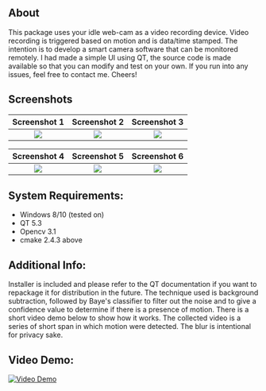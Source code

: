 ## About
This package uses your idle web-cam as a video recording device. Video recording is triggered based on motion and is data/time stamped. The intention is to develop a smart camera software that can be monitored remotely. I had made a simple UI using QT, the source code is made available so that you can modify and test on your own. If you run into any issues, feel free to contact me. Cheers!

## Screenshots

Screenshot 1                |  Screenshot 2              |    Screenshot 3 
:-------------------------:|:-------------------------:|:-------------------------:
![](https://haixun00.github.io/img/project/motion_cam/pic1.jpg)  |  ![](https://haixun00.github.io/img/project/motion_cam/pic2.jpg) | ![](https://haixun00.github.io/img/project/motion_cam/pic3.jpg)

Screenshot 4                |  Screenshot 5              |    Screenshot 6
:-------------------------:|:-------------------------:|:-------------------------:
![](https://haixun00.github.io/img/project/motion_cam/pic4.jpg)  |  ![](https://haixun00.github.io/img/project/motion_cam/pic5.jpg) | ![](https://haixun00.github.io/img/project/motion_cam/pic6.jpg)

## System Requirements:
- Windows 8/10 (tested on)
- QT 5.3
- Opencv 3.1
- cmake 2.4.3 above

## Additional Info:
Installer is included and please refer to the QT documentation if you want to repackage it for distribution in the future. The technique used is background subtraction, followed by Baye's classifier to filter out the noise and to give a confidence value to determine if there is a presence of motion. There is a short video demo below to show how it works. The collected video is a series of short span in which motion were detected. The blur is intentional for privacy sake.  

## Video Demo:
[![Video Demo](https://img.youtube.com/vi/93rKZjsv5dc/0.jpg)](https://www.youtube.com/watch?v=93rKZjsv5dc)

